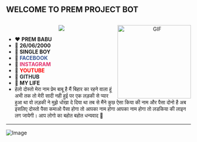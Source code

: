 ## WELCOME TO PREM PROJECT BOT
## <h3 align="center">
  
  <p align="center"><img src="https://img.shields.io/badge/WELCOME%20TO -PREM PROJECT-green?colorA=%23ff0000&colorB=%23017e40&style=flat-square">  
  
</h3>
<img align="right" width="200px" alt="GIF" src="https://i.imgur.com/Ntz7dAZ.gif" />

- ❤️ **PREM BABU**  
- 💙 **26/06/2000**  
- 💚 **SINGLE BOY**  
- 💛 <a href="https://www.facebook.com/prembabu66" target="_blank" style="color: #3b5998; text-decoration: none;">**FACEBOOK**</a>  
- 💜 <a href="https://www.instagram.com/prem_.status" target="_blank" style="color: #E1306C; text-decoration: none;">**INSTAGRAM**</a>  
- 🧡 <a href="https://www.youtube.com/@premfilm" target="_blank" style="color: #FF0000; text-decoration: none;">**YOUTUBE**</a>  
- 🤎 <a href="https://github.com/prem-project3608" target="_blank" style="color: #24292e; text-decoration: none;">**GITHUB**</a>  
- 💖 **MY LIFE**
- हेलो दोस्तो मेरा नाम प्रेम बाबू है मैं बिहार का रहने वाला हूं अभी तक तो मेरी सादी नही हुई पर एक लड़की से प्यार हुआ था वो लड़की ने मुझे धोखा दे दिया था तब से मैंने कुछ ऐसा किया की नाम और पैसा दोनो है अब इसलिए दोस्तो पैसा कमाओ पैसा होगा तो आपका नाम होगा आपका नाम होगा तो लडकिया की लाइन लग जायेगी। आप लोगो का बहोत बहोत धन्यवाद 💝
<hr>

![Image](https://i.imgur.com/rZxmABp.png)
